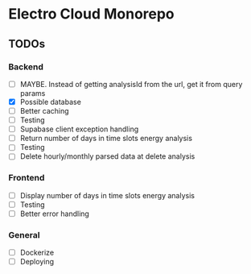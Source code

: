 # Electro Cloud Monorepo

## TODOs

### Backend

- [ ] MAYBE. Instead of getting analysisId from the url, get it from query params
- [x] Possible database
- [ ] Better caching
- [ ] Testing
- [ ] Supabase client exception handling
- [ ] Return number of days in time slots energy analysis
- [ ] Testing
- [ ] Delete hourly/monthly parsed data at delete analysis

### Frontend 
- [ ] Display number of days in time slots energy analysis
- [ ] Testing
- [ ] Better error handling

### General
- [ ] Dockerize
- [ ] Deploying